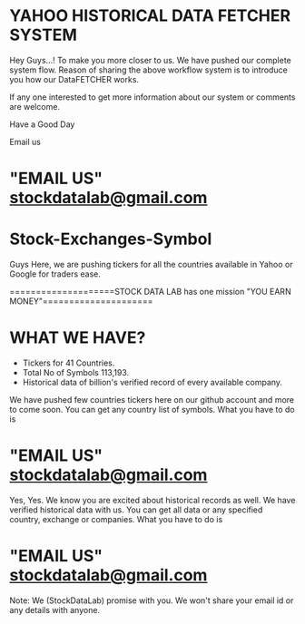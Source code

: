 # YAHOO HISTORICAL DATA FETCHER SYSTEM

Hey Guys...! 
To make you more closer to us. We have pushed our complete system flow. 
Reason of sharing the above workflow system is to introduce you how our DataFETCHER works.

If any one interested to get more information about our system or comments are welcome.

Have a Good Day

Email us

# "EMAIL US" stockdatalab@gmail.com


# Stock-Exchanges-Symbol
Guys Here, we are pushing tickers for all the countries available in Yahoo or Google for traders ease.

  ====================STOCK DATA LAB has one mission "YOU EARN MONEY"=====================

# WHAT WE HAVE?
* Tickers for 41 Countries.
* Total No of Symbols 113,193.
* Historical data of billion's verified record of every available company.

We have pushed few countries tickers here on our github account and more to come soon.
You can get any country list of symbols. What you have to do is 

# "EMAIL US" stockdatalab@gmail.com

Yes, Yes. We know you are excited about historical records as well. We have verified historical data with us. You can get all data or any specified country, exchange or companies. What you have to do is 


# "EMAIL US" stockdatalab@gmail.com

Note: We (StockDataLab) promise with you. We won't share your email id or any details with anyone.
